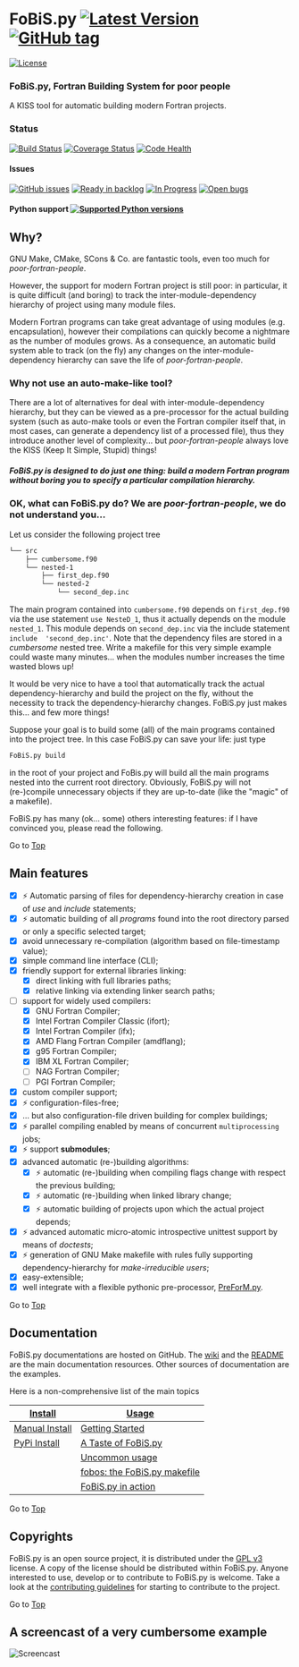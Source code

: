 <a name="top"></a>
# FoBiS.py [![Latest Version](https://img.shields.io/pypi/v/FoBiS.py.svg)](https://img.shields.io/pypi/v/FoBiS.py.svg) [![GitHub tag](https://img.shields.io/github/tag/szaghi/FoBiS.svg)]()

[![License](https://img.shields.io/badge/license-GNU%20GeneraL%20Public%20License%20v3,%20GPLv3-blue.svg)]()

### FoBiS.py, Fortran Building System for poor people
A KISS tool for automatic building modern Fortran projects.

### Status
[![Build Status](https://travis-ci.org/szaghi/FoBiS.svg?branch=master)](https://travis-ci.org/szaghi/FoBiS)
[![Coverage Status](https://img.shields.io/coveralls/szaghi/FoBiS.svg)](https://coveralls.io/r/szaghi/FoBiS)
[![Code Health](https://landscape.io/github/szaghi/FoBiS/master/landscape.svg?style=flat)](https://landscape.io/github/szaghi/FoBiS/master)

#### Issues
[![GitHub issues](https://img.shields.io/github/issues/szaghi/FoBiS.svg)]()
[![Ready in backlog](https://badge.waffle.io/szaghi/fobis.png?label=ready&title=Ready)](https://waffle.io/szaghi/fobis)
[![In Progress](https://badge.waffle.io/szaghi/fobis.png?label=in%20progress&title=In%20Progress)](https://waffle.io/szaghi/fobis)
[![Open bugs](https://badge.waffle.io/szaghi/fobis.png?label=bug&title=Open%20Bugs)](https://waffle.io/szaghi/fobis)

#### Python support [![Supported Python versions](https://img.shields.io/badge/Py-%202.7,%203.4-blue.svg)]()

## Why?
GNU Make, CMake, SCons & Co. are fantastic tools, even too much for _poor-fortran-people_.

However, the support for modern Fortran project is still poor: in particular, it is quite difficult (and boring) to track the inter-module-dependency hierarchy of project using many module files.

Modern Fortran programs can take great advantage of using modules (e.g. encapsulation), however their compilations can quickly become a nightmare as the number of modules grows. As  a consequence, an automatic build system able to track (on the fly) any changes on the inter-module-dependency hierarchy can save the life of _poor-fortran-people_.

### Why not use an auto-make-like tool?
There are a lot of alternatives for deal with inter-module-dependency hierarchy, but they can be viewed as a pre-processor for the actual building system (such as auto-make tools or even the Fortran compiler itself that, in most cases, can generate a dependency list of a processed file), thus they introduce another level of complexity... but _poor-fortran-people_ always love the KISS (Keep It Simple, Stupid) things!

##### FoBiS.py is designed to do just one thing: build a modern Fortran program without boring you to specify a particular compilation hierarchy.

### OK, what can FoBiS.py do? We are _poor-fortran-people_, we do not understand you...
Let us consider the following project tree
```bash
└── src
    ├── cumbersome.f90
    └── nested-1
        ├── first_dep.f90
        └── nested-2
            └── second_dep.inc
```
The main program contained into `cumbersome.f90` depends on `first_dep.f90` via the use statement `use NesteD_1`, thus it actually depends on the module `nested_1`. This module depends on `second_dep.inc` via the include statement `include  'second_dep.inc'`. Note that the dependency files are stored in a *cumbersome* nested tree. Write a makefile for this very simple example could waste many minutes... when the modules number increases the time wasted blows up!

It would be very nice to have a tool that automatically track the actual dependency-hierarchy and build the project on the fly, without the necessity to track the dependency-hierarchy changes. FoBiS.py just makes this... and few more things!

Suppose your goal is to build some (all) of the main programs contained into the project tree. In this case FoBiS.py can save your life: just type
```bash
FoBiS.py build
```
in the root of your project and FoBis.py will build all the main programs nested into the current root directory. Obviously, FoBiS.py will not (re-)compile unnecessary objects if they are up-to-date (like the "magic" of a makefile).

FoBiS.py has many (ok... some) others interesting features: if I have convinced you, please read the following.

Go to [Top](#top)

## Main features
* [X] :zap: Automatic parsing of files for dependency-hierarchy creation in case of _use_ and _include_ statements;
* [X] :zap: automatic building of all _programs_ found into the root directory parsed or only a specific selected target;
* [X] avoid unnecessary re-compilation (algorithm based on file-timestamp value);
* [X] simple command line interface (CLI);
* [X] friendly support for external libraries linking:
    * [X] direct linking with full libraries paths;
    * [X] relative linking via extending linker search paths;
* [ ] support for widely used compilers:
    * [X] GNU Fortran Compiler;
    * [X] Intel Fortran Compiler Classic (ifort);
    * [X] Intel Fortran Compiler (ifx);
    * [X] AMD Flang Fortran Compiler (amdflang);
    * [X] g95 Fortran Compiler;
    * [X] IBM XL Fortran Compiler;
    * [ ] NAG Fortran Compiler;
    * [ ] PGI Fortran Compiler;
* [X] custom compiler support;
* [X] :zap: configuration-files-free;
* [X] ... but also configuration-file driven building for complex buildings;
* [X] :zap: parallel compiling enabled by means of concurrent `multiprocessing` jobs;
* [X] :zap: support **submodules**;
* [X] advanced automatic (re-)building algorithms:
    * [X] :zap: automatic (re-)building when compiling flags change with respect the previous building;
    * [X] :zap: automatic (re-)building when linked library change;
    * [X] :zap: automatic building of projects upon which the actual project depends;
* [X] :zap: advanced automatic micro-atomic introspective unittest support by means of *doctests*;
* [X] :zap: generation of GNU Make makefile with rules fully supporting dependency-hierarchy for _make-irreducible users_;
* [X] easy-extensible;
* [X] well integrate with a flexible pythonic pre-processor, [PreForM.py](https://github.com/szaghi/PreForM).

Go to [Top](#top)

## Documentation
FoBiS.py documentations are hosted on GitHub. The [wiki](https://github.com/szaghi/FoBiS/wiki) and the [README](https://github.com/szaghi/FoBiS) are the main documentation resources. Other sources of documentation are the examples.

Here is a non-comprehensive list of the main topics

| [Install](https://github.com/szaghi/FoBiS/wiki/Install)                                            | [Usage](https://github.com/szaghi/FoBiS/wiki/Usage)                             |
|----------------------------------------------------------------------------------------------------|---------------------------------------------------------------------------------|
| [Manual Install](https://github.com/szaghi/FoBiS/wiki/Manual-Installation)                         | [Getting Started](https://github.com/szaghi/FoBiS/wiki/Getting-Started)         |
| [PyPi Install](https://github.com/szaghi/FoBiS/wiki/PyPI-Installation%2C-the-Python-Package-Index) | [A Taste of FoBiS.py](https://github.com/szaghi/FoBiS/wiki/Taste)               |
|                                                                                                    | [Uncommon usage](https://github.com/szaghi/FoBiS/wiki/Uncommon_Usage)           |
|                                                                                                    | [fobos: the FoBiS.py makefile](https://github.com/szaghi/FoBiS/wiki/fobos)      |
|                                                                                                    | [FoBiS.py in action](https://github.com/szaghi/FoBiS/wiki/Projects-Using-FoBiS) |

Go to [Top](#top)

## Copyrights
FoBiS.py is an open source project, it is distributed under the [GPL v3](http://www.gnu.org/licenses/gpl-3.0.html) license. A copy of the license should be distributed within FoBiS.py. Anyone interested to use, develop or to contribute to FoBiS.py is welcome. Take a look at the [contributing guidelines](CONTRIBUTING.md) for starting to contribute to the project.

Go to [Top](#top)

## A screencast of a very cumbersome example

![Screencast](examples/cumbersome_dependency_program_interdepent/cumbersome-cast.gif)
